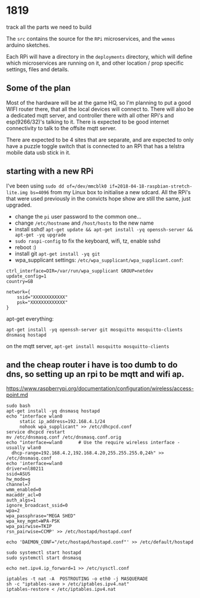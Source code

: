 # 1819
track all the parts we need to build

The `src` contains the source for the `RPi` microservices, and the `wemos` arduino sketches.

Each RPi will have a directory in the `deployments` directory, which will define which microservices are running on it, and other location / prop specific settings, files and details.

## Some of the plan

Most of the hardware will be at the game HQ, so I'm planning to put a good WIFI router there,
that all the local devices will connect to. There will also be a dedicated mqtt server, and controller there
with all other RPi's and esp(9266/32)'s talking to it. There is expected to be good internet connectivity
to talk to the offsite mqtt server.

There are expected to be 4 sites that are separate, and are expected to only have a puzzle toggle switch
that is connected to an RPi that has a telstra mobile data usb stick in it.


## starting with a new RPi

I've been using `sudo dd of=/dev/mmcblk0 if=2018-04-18-raspbian-stretch-lite.img bs=4096` from my Linux box
to initialise a new sdcard. All the RPi's that were used previously in the convicts hope show are still the
same, just upgraded.

* change the `pi` user password to the common one...
* change `/etc/hostname` and `/host/hosts` to the new name
* install sshd! `apt-get update && apt-get install -yq openssh-server && apt-get -yq upgrade`
* `sudo raspi-config` to fix the keyboard, wifi, tz, enable sshd
* reboot :)
* install git `apt-get install -yq git`
* wpa_supplicant settings: `/etc/wpa_supplicant/wpa_supplicant.conf`:

```
ctrl_interface=DIR=/var/run/wpa_supplicant GROUP=netdev
update_config=1
country=GB

network={
	ssid="XXXXXXXXXXXX"
	psk="XXXXXXXXXXXXX"
}
```

apt-get everything:

```
apt-get install -yq openssh-server git mosquitto mosquitto-clients dnsmasq hostapd 
```


on the mqtt server, `apt-get install mosquitto mosquitto-clients`

## and the cheap router i have is too dumb to do dns, so setting up an rpi to be mqtt and wifi ap.

https://www.raspberrypi.org/documentation/configuration/wireless/access-point.md

```
sudo bash
apt-get install -yq dnsmasq hostapd
echo "interface wlan0
     static ip_address=192.168.4.1/24
     nohook wpa_supplicant" >> /etc/dhcpcd.conf
service dhcpcd restart
mv /etc/dnsmasq.conf /etc/dnsmasq.conf.orig
echo "interface=wlan0      # Use the require wireless interface - usually wlan0
  dhcp-range=192.168.4.2,192.168.4.20,255.255.255.0,24h" >> /etc/dnsmasq.conf
echo 'interface=wlan0
driver=nl80211
ssid=ASUS
hw_mode=g
channel=7
wmm_enabled=0
macaddr_acl=0
auth_algs=1
ignore_broadcast_ssid=0
wpa=2
wpa_passphrase="MEGA SHED"
wpa_key_mgmt=WPA-PSK
wpa_pairwise=TKIP
rsn_pairwise=CCMP' >> /etc/hostapd/hostapd.conf

echo 'DAEMON_CONF="/etc/hostapd/hostapd.conf"' >> /etc/default/hostapd

sudo systemctl start hostapd
sudo systemctl start dnsmasq

echo net.ipv4.ip_forward=1 >> /etc/sysctl.conf

iptables -t nat -A  POSTROUTING -o eth0 -j MASQUERADE
sh -c "iptables-save > /etc/iptables.ipv4.nat"
iptables-restore < /etc/iptables.ipv4.nat



```
